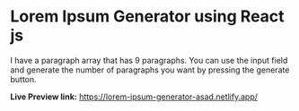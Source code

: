 # Lorem Ipsum Generator using React js

I have a paragraph array that has 9 paragraphs.
You can use the input field and generate the number
of paragraphs you want by pressing the generate button.

**Live Preview link:** https://lorem-ipsum-generator-asad.netlify.app/
